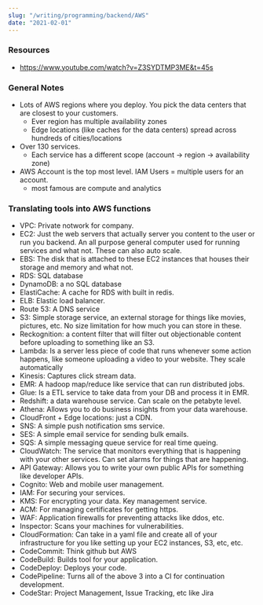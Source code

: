 ```yaml
---
slug: "/writing/programming/backend/AWS"
date: "2021-02-01"
---
```


### Resources
 * https://www.youtube.com/watch?v=Z3SYDTMP3ME&t=45s

### General Notes
- Lots of AWS regions where you deploy. You pick the data  centers that are closest to your customers.
    - Ever region has multiple availability zones
    - Edge locations (like caches for the data centers) spread across hundreds of cities/locations
- Over 130 services.
    - Each service has a different scope (account → region → availability zone)
- AWS Account is the top most level. IAM Users = multiple users for an account.
    - most famous are compute and analytics

### Translating tools into AWS functions 
* VPC: Private notwork for company.
* EC2: Just the web servers that actually server you content to the user or run you backend. An all purpose general computer used for running services and what not. These can also auto scale.
* EBS: The disk that is attached to these EC2 instances that houses their storage and memory and what not. 
* RDS: SQL database
* DynamoDB: a no SQL database
* ElastiCache: A cache for RDS with built in redis.
* ELB: Elastic load balancer. 
* Route 53: A DNS service
* S3: Simple storage service, an external storage for things like movies, pictures, etc. No size limitation for how much you can store in these. 
* Reckognition: a content filter that will filter out objectionable content before uploading to something like an S3. 
* Lambda: Is a server less piece of code that runs whenever some action happens, like someone uploading a video to your website. They scale automatically
* Kinesis: Captures click stream data. 
* EMR: A hadoop map/reduce like service that can run distributed jobs. 
* Glue: Is a ETL service to take data from your DB and process it in EMR.
* Redshift: a data warehouse service. Can scale on the petabyte level. 
* Athena: Allows you to do business insights from your data warehouse. 
* CloudFront + Edge locations: just a CDN.
* SNS: A simple push notification sms service.
* SES: A simple email service for sending bulk emails. 
* SQS: A simple messaging queue service for real time queing.
* CloudWatch: The service that monitors everything that is happening with your other services. Can set alarms for things that are happening. 
* API Gateway: Allows you to write your own public APIs for something like developer APIs.
* Cognito: Web and mobile user management. 
* IAM: For securing your services.
* KMS: For encrypting your data. Key management service. 
* ACM: For managing certificates for getting https.
* WAF: Application firewalls for preventing attacks like ddos, etc.
* Inspector: Scans your machines for vulnerabilities. 
* CloudFormation: Can take in a yaml file and create all of your infrastructure for you like setting up your EC2 instances, S3, etc, etc.
* CodeCommit: Think github but AWS
* CodeBuild: Builds tool for your application.
* CodeDeploy: Deploys your code. 
* CodePipeline: Turns all of the above 3 into a CI for continuation development.
* CodeStar: Project Management, Issue Tracking, etc like Jira
